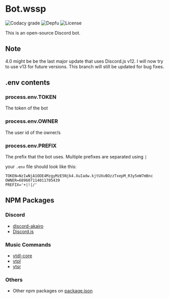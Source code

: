 # Bot.wssp
![Codacy grade][codacy_grade] ![Depfu][dependencies] ![License][license]

This is an open-source Discord bot. 

## Note
4.0 might be be the last major update that uses Discord.js v12.
I will now try to use v13 for future versions.
This branch will still be updated for bug fixes.

## .env contents

### process.env.TOKEN

The token of the bot

### process.env.OWNER

The user id of the owner/s

### process.env.PREFIX

The prefix that the bot uses. Multiple prefixes are separated using `|`

your `.env` file should look like this:

```shell
TOKEN=NzIwNjA1ODE4MzgyMzE5Njk4.XuIadw.kjtUXvBOzzTxepM_R3y5eW7mBnc
OWNER=689607114011705439
PREFIX='+|!|/'
```

## NPM Packages

### Discord

-   [discord-akairo](https://discord-akairo.github.io/#/)
-   [Discord.js](https://discord.js.org/#/)

### Music Commands

-   [ytdl-core](https://www.npmjs.com/package/ytdl-core)
-   [ytpl](https://www.npmjs.com/package/ytpl)
-   [ytsr](https://www.npmjs.com/package/ytsr)

### Others

-   Other npm packages on [package.json](package.json)

[codacy_grade]: https://img.shields.io/codacy/grade/52ab11c35a2e43a9a536568e7d562115?style=flat-square
[license]: https://img.shields.io/github/license/ywssp/bot.wssp?style=flat-square
[dependencies]: https://img.shields.io/depfu/ywssp/bot.wssp?style=flat-square